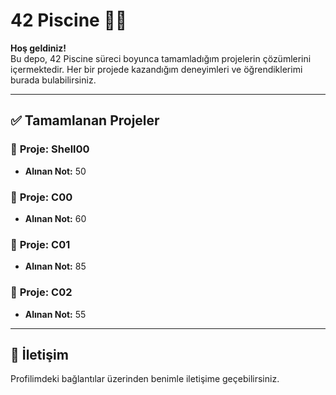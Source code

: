 # 42 Piscine 🏊‍♂️

**Hoş geldiniz!**  
Bu depo, 42 Piscine süreci boyunca tamamladığım projelerin çözümlerini içermektedir. Her bir projede kazandığım deneyimleri ve öğrendiklerimi burada bulabilirsiniz.

---

## ✅ Tamamlanan Projeler

### 📍 **Proje: Shell00**
   - **Alınan Not:** 50

### 📍 **Proje: C00**
   - **Alınan Not:** 60

### 📍 **Proje: C01**
   - **Alınan Not:** 85

### 📍 **Proje: C02**
   - **Alınan Not:** 55


---

## 🤝 İletişim

Profilimdeki bağlantılar üzerinden benimle iletişime geçebilirsiniz.
